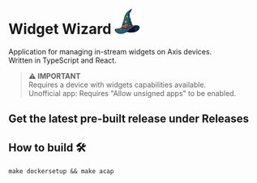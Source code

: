# Widget Wizard <img src="files/images/wiz_hat.png" width="50" alt="widgy"/>

Application for managing in-stream widgets on Axis devices. \
Written in TypeScript and React.

> **⚠️ IMPORTANT** \
> Requires a device with widgets capabilities available.\
> Unofficial app: Requires "Allow unsigned apps" to be enabled.

## Get the latest pre-built release under Releases

## How to build 🛠️

```shell
make dockersetup && make acap
```
